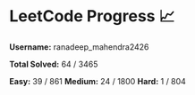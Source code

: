 # LeetCode Progress 📈
**Username:** ranadeep_mahendra2426

**Total Solved:** 64 / 3465

**Easy:** 39 / 861
**Medium:** 24 / 1800
**Hard:** 1 / 804
